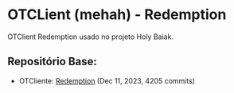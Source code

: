 # OTCLient (mehah) - Redemption

OTClient Redemption usado no projeto Holy Baiak.

## Repositório Base:
- OTCliente: [Redemption](https://github.com/mehah/otclient/tree/main) (Dec 11, 2023, 4205 commits)
